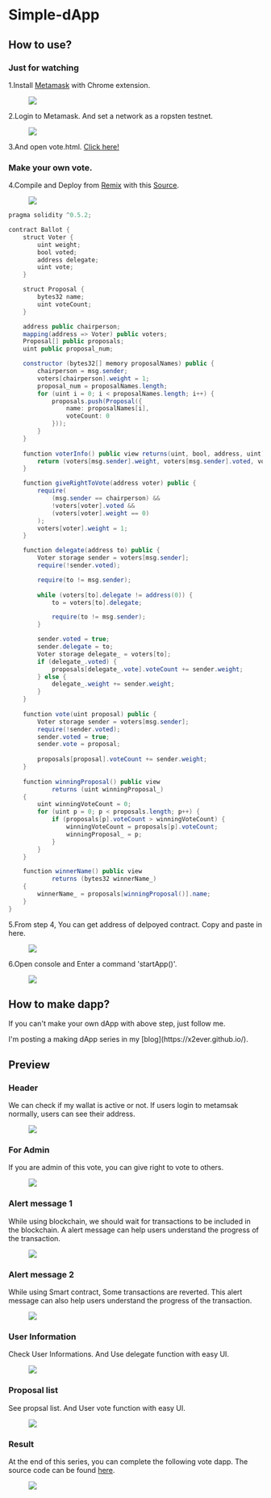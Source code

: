 # Simple-dApp

## How to use?

### Just for watching

1.Install [Metamask](https://metamask.io/) with Chrome extension.

<figure>
	<a href="https://metamask.io/"><img src="images/metamask.png"></a>
</figure>


2.Login to Metamask. And set a network as a ropsten testnet.

<figure>
	<a href="https://metamask.io/"><img src="images/login_metamask.png"></a>
</figure>


3.And open vote.html. [Click here!](https://x2ever.github.io/vote.html)


### Make your own vote.


4.Compile and Deploy from [Remix](https://remix.ethereum.org/) with this [Source](https://gist.github.com/x2ever/bbbfc522df6787291c0b2814d73fc581#file-ballot_0-5-2-sol).

<figure>
	<a href="https://metamask.io/"><img src="images/remix.png"></a>
</figure>


```java
pragma solidity ^0.5.2;

contract Ballot {
    struct Voter {
        uint weight;
        bool voted;
        address delegate;
        uint vote;
    }

    struct Proposal {
        bytes32 name;
        uint voteCount;
    }

    address public chairperson;
    mapping(address => Voter) public voters;
    Proposal[] public proposals;
    uint public proposal_num;

    constructor (bytes32[] memory proposalNames) public {
        chairperson = msg.sender;
        voters[chairperson].weight = 1;
        proposal_num = proposalNames.length;
        for (uint i = 0; i < proposalNames.length; i++) {
            proposals.push(Proposal({
                name: proposalNames[i],
                voteCount: 0
            }));
        }
    }
    
    function voterInfo() public view returns(uint, bool, address, uint){
        return (voters[msg.sender].weight, voters[msg.sender].voted, voters[msg.sender].delegate, voters[msg.sender].vote);
    }

    function giveRightToVote(address voter) public {
        require(
            (msg.sender == chairperson) &&
            !voters[voter].voted &&
            (voters[voter].weight == 0)
        );
        voters[voter].weight = 1;
    }

    function delegate(address to) public {
        Voter storage sender = voters[msg.sender];
        require(!sender.voted);

        require(to != msg.sender);
        
        while (voters[to].delegate != address(0)) {
            to = voters[to].delegate;

            require(to != msg.sender);
        }

        sender.voted = true;
        sender.delegate = to;
        Voter storage delegate_ = voters[to];
        if (delegate_.voted) {
            proposals[delegate_.vote].voteCount += sender.weight;
        } else {
            delegate_.weight += sender.weight;
        }
    }
    
    function vote(uint proposal) public {
        Voter storage sender = voters[msg.sender];
        require(!sender.voted);
        sender.voted = true;
        sender.vote = proposal;
        
        proposals[proposal].voteCount += sender.weight;
    }
    
    function winningProposal() public view
            returns (uint winningProposal_)
    {
        uint winningVoteCount = 0;
        for (uint p = 0; p < proposals.length; p++) {
            if (proposals[p].voteCount > winningVoteCount) {
                winningVoteCount = proposals[p].voteCount;
                winningProposal_ = p;
            }
        }
    }

    function winnerName() public view
            returns (bytes32 winnerName_)
    {
        winnerName_ = proposals[winningProposal()].name;
    }
}
```


5.From step 4, You can get address of delpoyed contract. Copy and paste in here.

<figure>
	<a href="https://x2ever.github.io/vote.html"><img src="images/contract_address.png"></a>
</figure>


6.Open console and Enter a command 'startApp()'.

<figure>
	<a href="https://x2ever.github.io/vote.html"><img src="images/startApp.png"></a>
</figure>



## How to make dapp?

<p>If you can't make your own dApp with above step, just follow me.</p>
<p>I'm posting a making dApp series in my [blog](https://x2ever.github.io/).</p>


## Preview

### Header

We can check if my wallat is active or not. If users login to metamsak normally, users can see their address.

<figure>
	<a href="https://x2ever.github.io//vote.html"><img src="https://x2ever.github.io//images/vote_dapp_header.png"></a>
</figure>

### For Admin

If you are admin of this vote, you can give right to vote to others.

<figure>
	<a href="https://x2ever.github.io//vote.html"><img src="https://x2ever.github.io//images/vote_dapp_admin.png"></a>
</figure>

### Alert message 1

While using blockchain, we should wait for transactions to be included in the blockchain. A alert message can help users understand the progress of the transaction.

<figure>
	<a href="https://x2ever.github.io//vote.html"><img src="https://x2ever.github.io//images/vote_dapp_alert.png"></a>
</figure>

### Alert message 2

While using Smart contract, Some transactions are reverted. This alert message can also help users understand the progress of the transaction.

<figure>
	<a href="https://x2ever.github.io//vote.html"><img src="https://x2ever.github.io//images/vote_dapp_alert2.png"></a>
</figure>

### User Information

Check User Informations. And Use delegate function with easy UI.

<figure>
	<a href="https://x2ever.github.io//vote.html"><img src="https://x2ever.github.io//images/vote_dapp_user.png"></a>
</figure>

### Proposal list

See propsal list. And User vote function with easy UI.

<figure>
	<a href="https://x2ever.github.io//vote.html"><img src="https://x2ever.github.io//images/vote_dapp_proposals.png"></a>
</figure>

### Result

At the end of this series, you can complete the following vote dapp. The source code can be found [here](https://github.com/x2ever/x2ever.github.io/vote.html).

<figure>
	<a href="https://x2ever.github.io//vote.html"><img src="https://x2ever.github.io//images/vote_dapp_capture.png"></a>
</figure>
